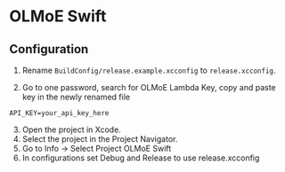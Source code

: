 # OLMoE Swift

## Configuration

1. Rename `BuildConfig/release.example.xcconfig` to `release.xcconfig`.

2. Go to one password, search for OLMoE Lambda Key, copy and paste key in the newly renamed file

```plaintext
API_KEY=your_api_key_here
```

3. Open the project in Xcode.
4. Select the project in the Project Navigator.
5. Go to Info -> Select Project OLMoE Swift
6. In configurations set Debug and Release to use release.xcconfig


